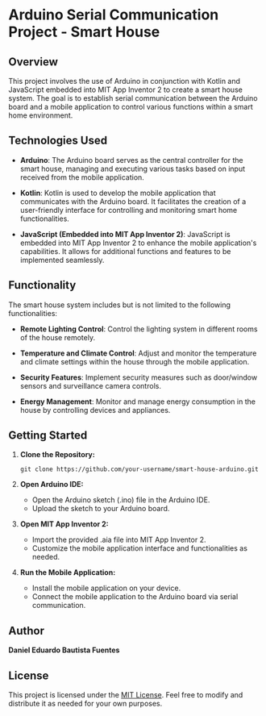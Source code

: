 # Arduino Serial Communication Project - Smart House

## Overview

This project involves the use of Arduino in conjunction with Kotlin and JavaScript embedded into MIT App Inventor 2 to create a smart house system. The goal is to establish serial communication between the Arduino board and a mobile application to control various functions within a smart home environment.

## Technologies Used

- **Arduino**: The Arduino board serves as the central controller for the smart house, managing and executing various tasks based on input received from the mobile application.

- **Kotlin**: Kotlin is used to develop the mobile application that communicates with the Arduino board. It facilitates the creation of a user-friendly interface for controlling and monitoring smart home functionalities.

- **JavaScript (Embedded into MIT App Inventor 2)**: JavaScript is embedded into MIT App Inventor 2 to enhance the mobile application's capabilities. It allows for additional functions and features to be implemented seamlessly.

## Functionality

The smart house system includes but is not limited to the following functionalities:

- **Remote Lighting Control**: Control the lighting system in different rooms of the house remotely.

- **Temperature and Climate Control**: Adjust and monitor the temperature and climate settings within the house through the mobile application.

- **Security Features**: Implement security measures such as door/window sensors and surveillance camera controls.

- **Energy Management**: Monitor and manage energy consumption in the house by controlling devices and appliances.

## Getting Started

1. **Clone the Repository:**
   ```
   git clone https://github.com/your-username/smart-house-arduino.git
   ```

2. **Open Arduino IDE:**
   - Open the Arduino sketch (.ino) file in the Arduino IDE.
   - Upload the sketch to your Arduino board.

3. **Open MIT App Inventor 2:**
   - Import the provided .aia file into MIT App Inventor 2.
   - Customize the mobile application interface and functionalities as needed.

4. **Run the Mobile Application:**
   - Install the mobile application on your device.
   - Connect the mobile application to the Arduino board via serial communication.

## Author

**Daniel Eduardo Bautista Fuentes**

## License

This project is licensed under the [MIT License](LICENSE). Feel free to modify and distribute it as needed for your own purposes.

